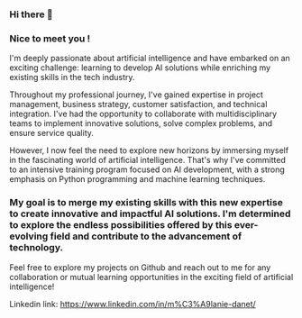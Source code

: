 ### Hi there 👋

### Nice to meet you !

I'm deeply passionate about artificial intelligence and have embarked on an exciting challenge: learning to develop AI solutions while enriching my existing skills in the tech industry.

Throughout my professional journey, I've gained expertise in project management, business strategy, customer satisfaction, and technical integration. I've had the opportunity to collaborate with multidisciplinary teams to implement innovative solutions, solve complex problems, and ensure service quality.

However, I now feel the need to explore new horizons by immersing myself in the fascinating world of artificial intelligence. That's why I've committed to an intensive training program focused on AI development, with a strong emphasis on Python programming and machine learning techniques.

### My goal is to merge my existing skills with this new expertise to create innovative and impactful AI solutions. I'm determined to explore the endless possibilities offered by this ever-evolving field and contribute to the advancement of technology.

Feel free to explore my projects on Github and reach out to me for any collaboration or mutual learning opportunities in the exciting field of artificial intelligence!

Linkedin link: https://www.linkedin.com/in/m%C3%A9lanie-danet/


<!--
**melaniednt/melaniednt** is a ✨ _special_ ✨ repository because its `README.md` (this file) appears on your GitHub profile.

Here are some ideas to get you started:

- 🔭 I’m currently working on ...
- 🌱 I’m currently learning ...
- 👯 I’m looking to collaborate on ...
- 🤔 I’m looking for help with ...
- 💬 Ask me about ...
- 📫 How to reach me: ...
- 😄 Pronouns: ...
- ⚡ Fun fact: ...
-->
